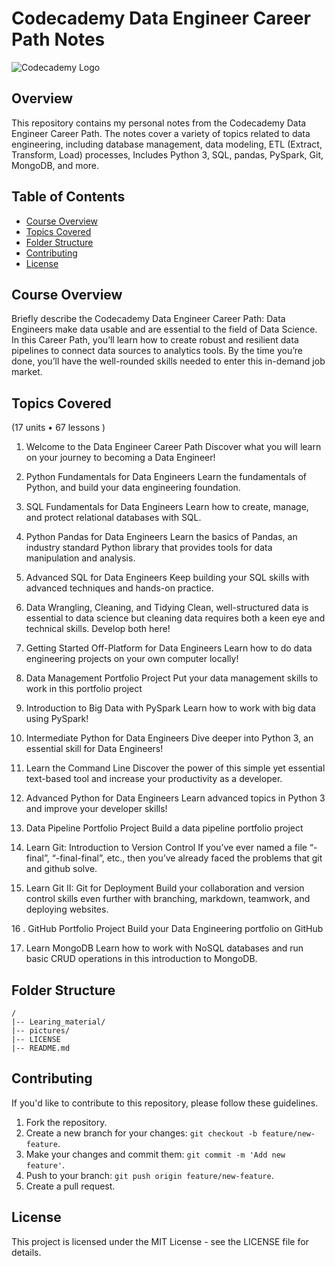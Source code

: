 
# Codecademy Data Engineer Career Path Notes

![Codecademy Logo](https://upload.wikimedia.org/wikipedia/commons/6/6c/Codecademy.svg)

## Overview

This repository contains my personal notes from the Codecademy Data Engineer Career Path. The notes cover a variety of topics related to data engineering, including database management, data modeling, ETL (Extract, Transform, Load) processes, Includes Python 3, SQL, pandas, PySpark, Git, MongoDB, and more.

## Table of Contents
- [Course Overview](#course-overview)
- [Topics Covered](#topics-covered)
- [Folder Structure](#folder-structure)
- [Contributing](#contributing)
- [License](#license)

## Course Overview

Briefly describe the Codecademy Data Engineer Career Path: 
Data Engineers make data usable and are essential to the field of Data Science. In this Career Path, you’ll learn how to create robust and resilient data pipelines to connect data sources to analytics tools. By the time you’re done, you’ll have the well-rounded skills needed to enter this in-demand job market.

## Topics Covered
(17 units • 67 lessons )

1. Welcome to the Data Engineer Career Path
Discover what you will learn on your journey to becoming a Data Engineer!

2. Python Fundamentals for Data Engineers
Learn the fundamentals of Python, and build your data engineering foundation.

3. SQL Fundamentals for Data Engineers
Learn how to create, manage, and protect relational databases with SQL.

4. Python Pandas for Data Engineers
Learn the basics of Pandas, an industry standard Python library that provides tools for data manipulation and analysis.

5. Advanced SQL for Data Engineers
Keep building your SQL skills with advanced techniques and hands-on practice.

6. Data Wrangling, Cleaning, and Tidying
Clean, well-structured data is essential to data science but cleaning data requires both a keen eye and technical skills. Develop both here!

7. Getting Started Off-Platform for Data Engineers
Learn how to do data engineering projects on your own computer locally!

8. Data Management Portfolio Project
Put your data management skills to work in this portfolio project

9. Introduction to Big Data with PySpark
Learn how to work with big data using PySpark!

10. Intermediate Python for Data Engineers
Dive deeper into Python 3, an essential skill for Data Engineers!

11. Learn the Command Line
Discover the power of this simple yet essential text-based tool and increase your productivity as a developer.

12. Advanced Python for Data Engineers
Learn advanced topics in Python 3 and improve your developer skills!

13. Data Pipeline Portfolio Project
Build a data pipeline portfolio project

14. Learn Git: Introduction to Version Control
If you’ve ever named a file “-final”, “-final-final”, etc., then you’ve already faced the problems that git and github solve.

15. Learn Git II: Git for Deployment
Build your collaboration and version control skills even further with branching, markdown, teamwork, and deploying websites.

16 . GitHub Portfolio Project
Build your Data Engineering portfolio on GitHub

17. Learn MongoDB
Learn how to work with NoSQL databases and run basic CRUD operations in this introduction to MongoDB.


## Folder Structure
```
/
|-- Learing_material/
|-- pictures/
|-- LICENSE
|-- README.md
```

## Contributing

If you'd like to contribute to this repository, please follow these guidelines.

1. Fork the repository.
2. Create a new branch for your changes: `git checkout -b feature/new-feature`.
3. Make your changes and commit them: `git commit -m 'Add new feature'`.
4. Push to your branch: `git push origin feature/new-feature`.
5. Create a pull request.

## License
This project is licensed under the MIT License - see the LICENSE file for details.



